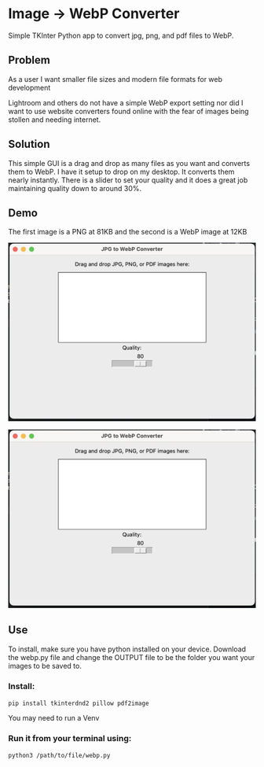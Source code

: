 # Image -> WebP Converter

Simple TKInter Python app to convert jpg, png, and pdf files to WebP. 

## Problem


As a user I want smaller file sizes and modern file formats for web development 

Lightroom and others do not have a simple WebP export setting nor did I want to use website converters found online with the fear of images being stollen and needing internet. 


## Solution

This simple GUI is a drag and drop as many files as you want and converts them to WebP. I have it setup to drop on my desktop. It converts them nearly instantly. There is a slider to set your quality and it does a great job maintaining quality down to around 30%. 

## Demo

The first image is a PNG at 81KB and the second is a WebP image at 12KB

![png](./images/demo.png)

![WebP](./images/demo.webp)

## Use

To install, make sure you have python installed on your device. Download the webp.py file and change the OUTPUT file to be the folder you want your images to be saved to.

### Install: 
```
pip install tkinterdnd2 pillow pdf2image
```

You may need to run a Venv

### Run it from your terminal using:  

```
python3 /path/to/file/webp.py
```